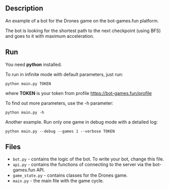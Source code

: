 ## Description

An example of a bot for the Drones game on the bot-games.fun platform.

The bot is looking for the shortest path to the next checkpoint (using BFS) and goes to it with maximum acceleration.

## Run

You need **python** installed.

To run in infinite mode with default parameters, just run:

`python main.py TOKEN`

where **TOKEN** is your token from profile https://bot-games.fun/profile

To find out more parameters, use the -h parameter:

`python main.py -h`

Another example. Run only one game in debug mode with a detailed log:

`python main.py --debug --games 1 --verbose TOKEN`

## Files

- `bot.py` - contains the logic of the bot. To write your bot, change this file.
- `api.py` - contains the functions of connecting to the server via the bot-games.fun API.
- `game_state.py` - contains classes for the Drones game.
- `main.py` - the main file with the game cycle.
